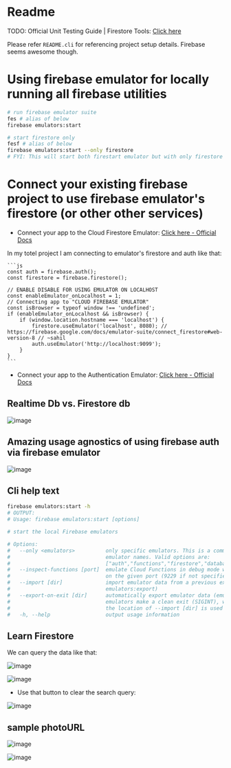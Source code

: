 # Readme

TODO: Official Unit Testing Guide | Firestore Tools: [Click here](https://firebase.google.com/docs/rules/unit-tests)

Please refer `README.cli` for referencing project setup details. Firebase seems awesome though.


# Using firebase emulator for locally running all firebase utilities

```bash
# run firebase emulator suite
fes # alias of below
firebase emulators:start

# start firestore only
fesf # alias of below
firebase emulators:start --only firestore
# FYI: This will start both firestart emulator but with only firestore running, yo!
```

# Connect your existing firebase project to use firebase emulator's firestore (or other other services)

- Connect your app to the Cloud Firestore Emulator: [Click here - Official Docs](https://firebase.google.com/docs/emulator-suite/connect_firestore#web-version-8)

In my totel project I am connecting to emulator's firestore and auth like that:

	```js
	const auth = firebase.auth();
	const firestore = firebase.firestore();

	// ENABLE DISABLE FOR USING EMULATOR ON LOCALHOST
	const enableEmulator_onLocalhost = 1;
	// Connecting app to "CLOUD FIREBASE EMULATOR"
	const isBrowser = typeof window !== 'undefined';
	if (enableEmulator_onLocalhost && isBrowser) {
		if (window.location.hostname === 'localhost') {
			firestore.useEmulator('localhost', 8080); // https://firebase.google.com/docs/emulator-suite/connect_firestore#web-version-8 // ~sahil
			auth.useEmulator('http://localhost:9099');
		}
	}
	```

- Connect your app to the Authentication Emulator: [Click here - Official Docs](https://firebase.google.com/docs/emulator-suite/connect_auth)

## Realtime Db vs. Firestore db

![image](https://user-images.githubusercontent.com/31458531/186386563-b7f671f5-58ee-42f3-bc88-517ee1c3b15a.png)

## Amazing usage agnostics of using firebase auth via **firebase emulator**

![image](https://user-images.githubusercontent.com/31458531/186378967-cc6bc9ec-ba70-4391-a505-9a26cfab69b0.png)

## Cli help text

```bash
firebase emulators:start -h
# OUTPUT:
# Usage: firebase emulators:start [options]

# start the local Firebase emulators

# Options:
#   --only <emulators>          only specific emulators. This is a comma separated list of
#                               emulator names. Valid options are:
#                               ["auth","functions","firestore","database","hosting","pubsub","storage","eventarc"]
#   --inspect-functions [port]  emulate Cloud Functions in debug mode with the node inspector
#                               on the given port (9229 if not specified)
#   --import [dir]              import emulator data from a previous export (see
#                               emulators:export)
#   --export-on-exit [dir]      automatically export emulator data (emulators:export) when the
#                               emulators make a clean exit (SIGINT), when no dir is provided
#                               the location of --import [dir] is used
#   -h, --help                  output usage information
```


## Learn Firestore

We can query the data like that:

![image](https://user-images.githubusercontent.com/31458531/186390632-dc6d70ea-8c3e-43e4-a04b-79042efd4b42.png)

![image](https://user-images.githubusercontent.com/31458531/186390870-a0b11463-51c4-4d90-892e-81547605bc84.png)


- Use that button to clear the search query:

![image](https://user-images.githubusercontent.com/31458531/186391121-c572b2d3-791a-4bf8-94da-879e7012747d.png)

## sample photoURL

![image](https://user-images.githubusercontent.com/31458531/186393423-4f3f2897-940d-4b6b-9466-781852ec87b3.png)

![image](https://user-images.githubusercontent.com/31458531/186393488-7642f091-0a7a-42a6-89eb-531058840e1e.png)
